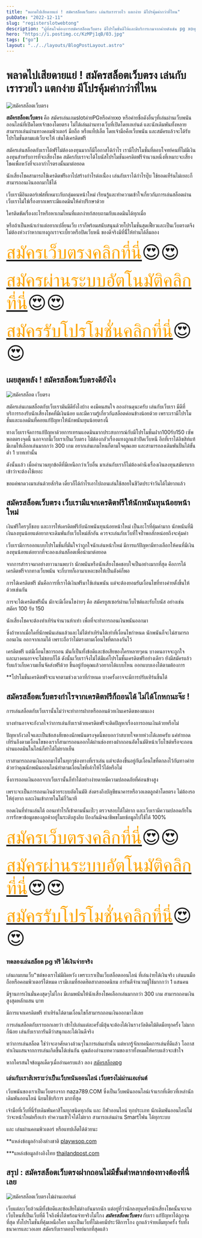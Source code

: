 ```yaml
---
title: "พลาดไปเสียดายแย่ ! สมัครสล็อตเว็บตรง เล่นกับเรารวยไว แตกง่าย มีโปรคุ้มค่ากว่าที่ไหน"
pubDate: "2022-12-11"
slug: "registerslotwebtong"
description: "ผู้ที่สนใจต้องการสมัครสล็อตเว็บตรง มีโปรโมชั่นดีให้และมีบริการเกมจากค่ายดังเช่น pg xoทุกเกมล่าสุด เล่นกับเราคุ้มค่าที่สุดแน่นอน"
hero: "https://i.postimg.cc/KzMPj1qB/03.jpg"
tags: ["go"]
layout: "../../layouts/BlogPostLayout.astro"
---
```



# พลาดไปเสียดายแย่ ! สมัครสล็อตเว็บตรง เล่นกับเรารวยไว แตกง่าย มีโปรคุ้มค่ากว่าที่ไหน


![สมัครสล็อตเว็บตรง](https://i.postimg.cc/KzMPj1qB/03.jpg)


**สมัครสล็อตเว็บตรง** คือ สมัครเล่นเกมslotค่ายPGหรือค่ายxo หรือค่ายชื่อดังอื่นๆที่เล่นผ่านเว็บพนันออนไลน์ที่เปิดโดยเจ้าของโดยตรง ไม่ได้เล่นผ่านทางเว็บที่เปิดโดยเอเย่นต์  และนักเดิมพันทั้งหลายสามารถเล่นผ่านทางคอมพิวเตอร์ มือถือ หรือแท็ปเล็ต โดยเจ้ามือคือเว็บพนัน และสมัครแล้วจะได้รับโปรโมชั่นตามแต่เว็บจะให้ เช่นได้เครดิตฟรี 

สมัครเล่นสล็อตกับเราได้ฟรีไม่ต้องลงทุนมากก็มีโอกาสได้กำไร เรามีโปรโมชั่นที่ตอบโจทย์คนที่ไม่มีเงินลงทุนสำหรับการที่จะเสี่ยงโชค สมัครกับเราจะได้โบนัสโปรโมชั่นเครดิตฟรีจำนวนหนึ่งที่เหมาะจะเสี่ยงโชคเพื่อหวังที่จะเอากำไรตรงนั้นมาต่อยอด 

นักเสี่ยงโชคสามารถใช้เครดิตฟรีเอาไปสร้างกำไรต่อเนื่่อง เล่นกับเราได้กำไรปุ๊บ ใช้ยอดเทืร์นไม่เยอะก็สามารถอนเงินออกมาใช้ได้

 เว็บเรามีอินเตอร์เฟสที่เหมาะกับกลุ่มคนหน้าใหม่ เรียนรู้และทำความเข้าใจเกี่ยวกัuการเล่นสล็อตผ่านเว็บเราไม่ใช่เรื่องยากเพราะมีแอดมินให้คำปรึกษาด้วย

ใครติดขัดเรื่องอะไรหรือหาเกมไหนที่แตกง่ายก้สอบถามกับแอดมินได้ทุกเมื่อ

หรือถ้าเป็นหน้าเก่าแต่อยากเปลี่ยนเว็บ เราก็พร้อมสนับสนุนด้วยโปรโมชั่นสุดเฟี้ยวและเป็นเว็บตรงตจึงไม่ต้องห่วงว่าหากแทงถูกเราจะเบี้ยวหรือปิดเว็บหนี ของดีจริงมีที่นีี่ให้ท่านได้ลิ้มลอง

<font size= "8">[<span style="color:orange">สมัครเว็บตรงคลิกที่นี่</span>](https://nazavip.com/26174/t41626o2r59456244323y2m2l464p4)😍😍</font>

<font size= "8">[<span style="color:orange">สมัครผ่านระบบอัตโนมัติคลิกที่นี่</span>](https://nazavip.com/26174/t41626o2r59456244323y2m2l464p4)😍😍</font>

<font size= "8">[<span style="color:orange">สมัครรับโปรโมชั่นคลิกที่นี</span>่](https://nazavip.com/26174/t41626o2r59456244323y2m2l464p4)😍😍</font>



## เผยสุดพลัง ! สมัครสล็อตเว็บตรงดียังไง




![สมัครสล็อต เว็บตรง](https://i.postimg.cc/pLsY6b5h/02.jpg)

สมัครเล่นเกมสล็อตกับเว็บเรามันมีดียังไงบ้าง คงมีคนสนใจ ลองอ่านดุนะครับ
 เล่นกับเว็บเรา มีดีที่บริการรองรับนักเสี่ยงโชคที่มีเงินน้อย และมีความรู้เกี่ยวกัuสล็อตค่อนข้างน้อยด้วย เพราะเรามีโปรโมชั่นและแอดมินที่คอยแก้ปัญหาให้นักพนันทุนน้อยตรงนี้

ทางเว็บเราจัดการแก้ปัญหาด้วยการเทรนแอดมินมากประสบการณ์กับมีโปรโมชั่นฝาก100รับ150 เซัพพอตตรงจุดนี้
นอกจากนี้เว็บเราเป็นเว็บตรง ไม้ต้องกลัวเรื่องแทงถูกแล้วปิดเว็บหนี อีกที่เราได้ลิขสิท์แท้ มีเกมให้เลือกเล่นมากกว่า 300 เกม อยากเล่นเกมไหนก็ตามใจคุณเลย และสามารถลงเดิมพันปั่นได้ขั้นต่ำ 1 บาทเท่านั้น

 ดังนั้นแล้ว เมื่อคำนวนทุกข้อดีที่มีเหนือกว่าเว็บอื่น มาเล่นกับเราก็ไม่ต้องคำนึงเรื่องเงินลงทุนสมัครแรกเข้าว่าจะต้องใช้เยอะ

 ขอแค่พกดวงมาเล่นด้วยสักริด เดี๋ยวก็ได้กำไรเอาไปถอนเล่นใช้สอยในชีวิตประจำวันได้ไม่ยากแล้ว 

##  สมัครสล็อตเว็บตรง เว็บเรามีแจกเครดิตฟรีให้นักพนันทุนน้อยหน้าใหม่


เงินฟรีใครๆก็ชอบ และการให้เครดิตฟรีกับนักพนันทุนน้อยหน้าใหม่ เป็นอะไรที่คุ้มค่ามาก นักพนันที่มีเงินลงทุนน้อยแต่อยากจะเดิมพันกับเว็บใหม่สักอัน ควรจะเล่นกับเว็บที่ใจป้ำพอสักหน่อยถึงจะคุ้มค่า

เว็บเรามีการออกแบบโปรโมชั่นที่มั่นใจว่าถูกใจนักเล่นหน้าใหม่ มีการแก้ปัญหามีทางเลือกให้คนที่มีเงินลงทุนน้อยแต่อยากที่จะลองเล่นสล็อตเพื่อนำมาต่อยอด 

จากการสำรวจมาอย่างยาวนานพบว่า นักพนันหรือนักเสี่ยงโชคชอบใจเป็นอย่างมากที่สุด คือการได้เครดิตฟรีจากทางเว็บพนัน จะกี่บาทก็เอามาเหอะขอให้เป็นตังค์ก็พอ 

การได้เครดิตฟรี มันคือการที่เราได้เงินฟรีมาใช้เล่นพนัน แต่จะต้องยอมรัuเงื่อนไขที่ทางค่ายตั้งขึ้นให้ด้วยเช่นกัน

 การจะได้เครดิตฟรีนั้น มักจะมีเงื่อนไขง่ายๆ คือ สมัครยูสเซอร์ผ่านเว็บไซต์และรับโบนัส อย่างเช่น สมัคร 100 รับ 150

นักเสี่ยงโชคจะต้องทำเทิร์นจำนวนห้าเท่า เพื่อที่จะทำการถอนเงินพนันออกมา 

ซึ่งถ้าหากเมื่อใดที่นักพนันเล่นแล้วและไม่ได้ทำเทิร์นได้เท่าที่เงื่อนไขกำหนด นักพนันก็จะไม่สามารถถอนเงิน ออกจากเกมได้ เพราะถือว่าไม่ตรงตามเงื่อนไขที่ตกลงกันไว้

 เครดิตฟรี แต่มีเงื่อนไขถารถอน มันก็เป็นทั้งข้อดีและข้อเสียของใครหลายๆคน บางคนอาจจะถูกใจและuางคนอาจจะไม่ชอบก็ได้  ดังนั้นเว็บเราจึงไม่ได้มีแค่โปรโมชั้นเครดิตฟรีอย่างเดียว ยังมีสมัครแล้วรับแก้วเก็บความเย็นจัดส่งฟรีด้วย ขึ้นอยู่กับคุณแล้วอยากได้แบบไหน ออกแบบเองได้ตามต้องการ

**โปรโมชั่นเครดิตฟรีจะแจกตามช่วงเวลาที่กำหนด บางครั้งอาจจะมีการปรับเทิร์นขึ้นได้

## สมัครสล็อตเว็บตรงกำไรจากเครดิตฟรีก็ถอนได้ ไม่ได้โกหกนะจ๊ะ !


การเล่นสล็อตกับเว็บเรานั้นไม่ว่าจะทำการฝากหรือถอนด้วยเงินเครดิตของตนเอง

 บางท่านอาจจะกังวลใจว่าการเล่นกับเราด้วยเครดิตฟรีจะติดปัญหาเรื่องการถอนเงินด้วยหรือไม่ 

ปัญหากังวลใจและเป็นข้อสงสัยของนักพนันตรงจุดนี้ขอบอกว่าสบายใจหายห่วงได้เลยครับ แค่ทำยอดเทิร์นถึงตามเงื่อนไขของเราก็สามารถอนออกได้ผ่านช่องทางฝากถอนอัตโนมัติหน้าเว็บไซต์หรือจะถอนผ่านแอดมินในไลน์ก็ทำได้ไม่ยากเย็น  

เราสามารถถอนเงินออกมาได้ในทุกๆช่องทางที่เราเล่น แต่จะต้องขึ้นอยู่กัuเงื่อนไขที่ตกลงไว้กัuทางค่ายด้วยว่าคุณนักพนันออนไลน์ทำตามเงื่อนไขที่เค้าให้ไว้ได้หรือไม่ 

ซึ่งการถอนเงินออกจากเว็บเรานั้นก็ทำได้อย่างง่ายดายมีความปลอดภัยที่ค่อนข้างสูง

เพราะจะเป็นการถอนเงินด้วยระบบอัตโนมัติ ส่งตรงถึงบัญชีธนาคารหรือวอเลตลูกค้าโดยตรง ไม่ต้องรอให้ยุ่งยาก และเงินเข้าภายในไม่กี่วินาที 

ยอดเงินที่ท่านเล่นได้ ถอนเท่าไรก็เข้าตามนั้นเป๊ะๆ ตรวจสอบได้ไม่ยาก และเว็บเรามีความปลอดภัยในการรักษาข้อมูลของลูกค้าอยู่ในระดับสูงลิบ ป้องกันมิจฉาชีพขโมยช้อมูลไปใช้ได้ 100%

<font size= "8">[<span style="color:orange">สมัครเว็บตรงคลิกที่นี่</span>](https://nazavip.com/26174/t41626o2r59456244323y2m2l464p4)😍😍</font>

<font size= "8">[<span style="color:orange">สมัครผ่านระบบอัตโนมัติคลิกที่นี่</span>](https://nazavip.com/26174/t41626o2r59456244323y2m2l464p4)😍😍</font>

<font size= "8">[<span style="color:orange">สมัครรับโปรโมชั่นคลิกที่นี</span>่](https://nazavip.com/26174/t41626o2r59456244323y2m2l464p4)😍😍</font>

### ทดลองเล่นสล็อต pg ฟรี ได้เงินจ่ายจริง



เล่นเกมบนเว็บ"ซต์ของเราไม่มีผิดหวัง เพราะเราเป็นเว็บสล็อตออนไลน์ ที่เล่นง่ายได้เงินจริง เล่นuนมือถือหรือคอมพิวเตอร์ได้หมด เรามีเกมที่ฮอตฮิตสากลยอดนิยม การันตีจำนวนผู้ใช้มากกว่า 1 แสนคน 

มีฐานการเงินมั่นคงสุดๆไม่โกง มีเกมพนันให้นักเสี่ยงโชคเลือกเล่นมากกว่า 300 เกม สามารถถอนเงินสูงสุดหลักแสน uาท 

มีการแจกเครดิตฟรี ทำเทิร์นได้ตามเงื่อนไขก็สามารถถอนเงินออกมาได้เลย

 การเล่นสล็อตกับเราบอกเลยว่า เข้าไปเล่นแต่ละครั้งมีลุ้นจะต้องได้เงินรางวัลติดไม้ติดมือทุกครั้ง ไม่มากก็น้อย เล่นกับเราการันตีว่าสนุกและได้เงินดีจริง 

ทว่าการเล่นสล็อต ใช่ว่าจะอาศัยดวงล้วนๆในการเล่นเท่านั้น แต่หากรู้จักเทคนิคการเล่นที่ดีแล้ว โอกาสทำเงินแสนจากการเล่นเกิดขึ้นได้เช่นกัน  คุณต้องอ่านบทความของเราทั้งหมดให้ครบแล้วจะเข้าใจ

หากใครสนใจข้อมูลเด็ดๆเมื่ออ่านครบแล้ว ลอง [สมัครสล็อตpg](registerpg)



### เล่นกับเราสิเพราะว่าเป็นเว็บพนันออนไลน์ เว็บตรงไม่ผ่านเอเย่นต์

เว็บพนันของเราเป็นเว็บตรงจาก naza789.COM ซึ่งเป็นเว็บพนันออนไลน์เจ้าแรกที่เดียวที่เหล่านักเดิมพันออนไลน์ นิยมใช้บริการ มากที่สุด 

 เจ้ามือที่เว็บที่นี่รับเดิมพันคาสิโนทุกชนิดทุกอัน และ กีฬาออนไลน์ ทุกประเภท นักเดิมพันออนไลน์ไม่ว่าจะหน้าใหม่หรือเก่า ทำความเข้าใจได้ไม่ยาก สามารถเล่นผ่าน Smartโฟน ได้ทุกระบบ

 และ เล่นผ่านคอมพิวเตอร์ หรือแทปเล็ตได้ด้วยนะ

**แหล่งข้อมูลอ้างอิงต่างชาติ [playwsop.com](https://playwsop.com/)

***แหล่งข้อมูลอ้างอิงไทย [thailandpost.com](https://www.thailandpost.co.th/th/index/)



## สรุป : สมัครสล็อตเว็บตรงฝากถอนไม่มีขั้นต่ำหลากช่องทางต้องที่นี่เลย

![สมัครสล็อตเว็บตรงไม่ผ่านเอเย่นต์](https://i.postimg.cc/QNFPgmPJ/01.jpg)

เว็บแต่ละเว็บล้วนมีทั้งข้อดีและข้อเสียไม่ต่างกันมากนัก แต่อยู่ที่ว่านักลงทุนหรือนักเสี่ยงโชคนั้นจะเจอเว็บไหนที่เป็นเว็บที่ดี ใจถึงพึ่งได้พร้อมจ่ายจริงไม่โกง  ***สมัครสล็อตเว็บตรง*** กับเรา แก้ปัญหาได้ถูกจุดที่สุด ทั้งโปรโมชั่นที่คุ้มเหนือใคร และเป็นเว็บที่ไม่เคยมีประวัติการโกง ถูกแล้วจ่ายเต็มทุกครั้ง รับทั้งธนาคารและวอเลท สมัครกับเราตอบโจทย์มากที่สุดแล้ว 

